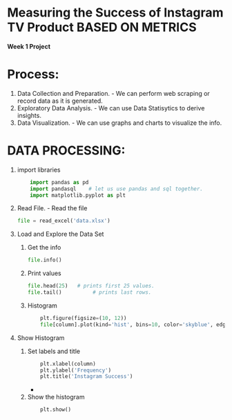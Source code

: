 # Measuring the Success of Instagram TV Product BASED ON METRICS

**Week 1 Project**
# Process:
1. Data Collection and Preparation. - We can perform web scraping or record data as it is generated.
2. Exploratory Data Analysis. - We can use Data Statisytics to derive insights. 
3. Data Visualization. - We can use graphs and charts to visualize the info.


# DATA PROCESSING:

1. import libraries

    ```python
        import pandas as pd
        import pandasql    # let us use pandas and sql together.
        import matplotlib.pyplot as plt
    ``` 


2. Read File. - Read the file 

    ```python
    file = read_excel('data.xlsx')
    ``` 

3. Load and Explore the Data Set
    1. Get the info
        ```python
        file.info()
        ``` 
    2. Print values
        ```python
        file.head(25)   # prints first 25 values.
        file.tail()          # prints last rows.
        ```
   3. Histogram
        ```python
            plt.figure(figsize=(10, 12))
            file[column].plot(kind='hist', bins=10, color='skyblue', edgecolor='black')
        ```

4. Show Histogram
    1. Set labels and title
        ```python
            plt.xlabel(column)
            plt.ylabel('Frequency')
            plt.title('Instagram Success')
        ```
        - 
    2. Show the histogram
        ```python
            plt.show()
        ```